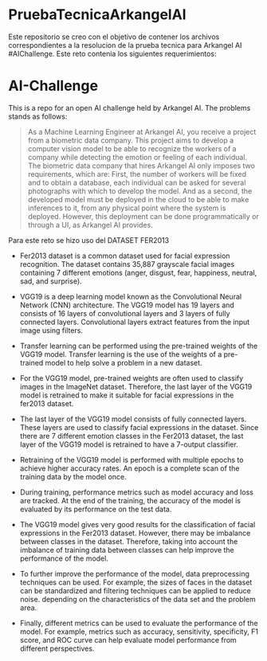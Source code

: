 # PruebaTecnicaArkangelAI

Este repositorio se creo con el objetivo de contener los archivos correspondientes a la resolucion de la prueba tecnica para Arkangel AI #AIChallenge.
Este reto contenia los siguientes requerimientos:

# AI-Challenge
This is a repo for an open AI challenge held by Arkangel AI. The problems stands as follows:

> As a Machine Learning Engineer at Arkangel AI, you receive a project from a biometric data company. This project aims to develop a computer vision model to be able to recognize the workers of a company while detecting the emotion or feeling of each individual. The biometric data company that hires Arkangel AI only imposes two requirements, which are: First, the number of workers will be fixed and to obtain a database, each individual can be asked for several photographs with which to develop the model. And as a second, the developed model must be deployed in the cloud to be able to make inferences to it, from any physical point where the system is deployed. However, this deployment can be done programmatically or through a UI, as Arkangel AI provides.

Para este reto se hizo uso del DATASET FER2013

* Fer2013 dataset is a common dataset used for facial expression recognition. The dataset contains 35,887 grayscale facial images containing 7 different emotions (anger, disgust, fear, happiness, neutral, sad, and surprise).

* VGG19 is a deep learning model known as the Convolutional Neural Network (CNN) architecture. The VGG19 model has 19 layers and consists of 16 layers of convolutional layers and 3 layers of fully connected layers. Convolutional layers extract features from the input image using filters.

* Transfer learning can be performed using the pre-trained weights of the VGG19 model. Transfer learning is the use of the weights of a pre-trained model to help solve a problem in a new dataset.

* For the VGG19 model, pre-trained weights are often used to classify images in the ImageNet dataset. Therefore, the last layer of the VGG19 model is retrained to make it suitable for facial expressions in the fer2013 dataset.

* The last layer of the VGG19 model consists of fully connected layers. These layers are used to classify facial expressions in the dataset. Since there are 7 different emotion classes in the Fer2013 dataset, the last layer of the VGG19 model is retrained to have a 7-output classifier.

* Retraining of the VGG19 model is performed with multiple epochs to achieve higher accuracy rates. An epoch is a complete scan of the training data by the model once.

* During training, performance metrics such as model accuracy and loss are tracked. At the end of the training, the accuracy of the model is evaluated by its performance on the test data.
* The VGG19 model gives very good results for the classification of facial expressions in the Fer2013 dataset. However, there may be imbalance between classes in the dataset. Therefore, taking into account the imbalance of training data between classes can help improve the performance of the model.
 
* To further improve the performance of the model, data preprocessing techniques can be used. For example, the sizes of faces in the dataset can be standardized and filtering techniques can be applied to reduce noise.
 depending on the characteristics of the data set and the problem area.
 
* Finally, different metrics can be used to evaluate the performance of the model. For example, metrics such as accuracy, sensitivity, specificity, F1 score, and ROC curve can help evaluate model performance from different perspectives.


